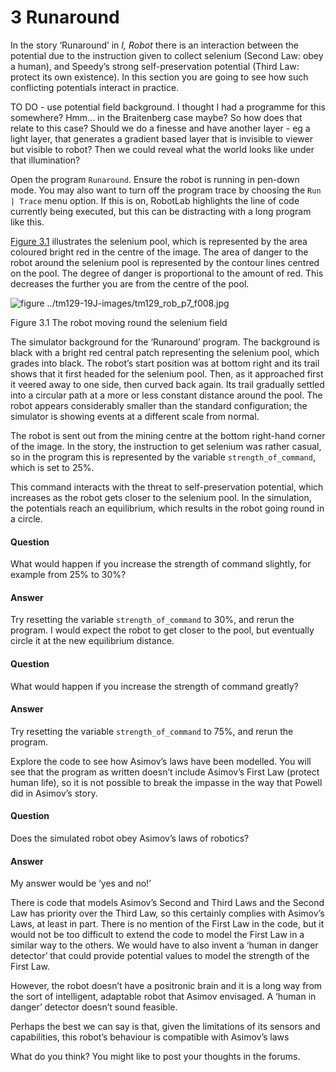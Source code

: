 # 3 Runaround


In the story ‘Runaround’ in *I, Robot* there is an interaction between the potential due to the instruction given to collect selenium (Second Law: obey a human), and Speedy’s strong self-preservation potential (Third Law: protect its own existence). In this section you are going to see how such conflicting potentials interact in practice.

TO DO - use potential field background. I thought I had a programme for this somewhere? Hmm... in the Braitenberg case maybe? So how does that relate to this case? Should we do a finesse and have another layer - eg a light layer, that generates a gradient based layer that is invisible to viewer but visible to robot? Then we could reveal what the world looks like under that illumination?

Open the program `Runaround`. Ensure the robot is running in pen-down mode. You may also want to turn off the program trace by choosing the `Run | Trace` menu option. If this is on, RobotLab highlights the line of code currently being executed, but this can be distracting with a long program like this.

<a xmlns:str="http://exslt.org/strings" href="">Figure 3.1</a> illustrates the selenium pool, which is represented by the area coloured bright red in the centre of the image. The area of danger to the robot around the selenium pool is represented by the contour lines centred on the pool. The degree of danger is proportional to the amount of red. This decreases the further you are from the centre of the pool.


![figure ../tm129-19J-images/tm129_rob_p7_f008.jpg](../tm129-19J-images/tm129_rob_p7_f008.jpg)


Figure 3.1 The robot moving round the selenium field


The simulator background for the ‘Runaround’ program. The background is black with a bright red central patch representing the selenium pool, which grades into black. The robot’s start position was at bottom right and its trail shows that it first headed for the selenium pool. Then, as it approached first it veered away to one side, then curved back again. Its trail gradually settled into a circular path at a more or less constant distance around the pool. The robot appears considerably smaller than the standard configuration; the simulator is showing events at a different scale from normal.

The robot is sent out from the mining centre at the bottom right-hand corner of the image. In the story, the instruction to get selenium was rather casual, so in the program this is represented by the variable `strength_of_command`, which is set to 25%.

This command interacts with the threat to self-preservation potential, which increases as the robot gets closer to the selenium pool. In the simulation, the potentials reach an equilibrium, which results in the robot going round in a circle.
<!--ITQ-->

#### Question

What would happen if you increase the strength of command slightly, for example from 25% to 30%?


#### Answer

Try resetting the variable `strength_of_command` to 30%, and rerun the program. I would expect the robot to get closer to the pool, but eventually circle it at the new equilibrium distance.
<!--ENDITQ--><!--ITQ-->

#### Question

What would happen if you increase the strength of command greatly?


#### Answer

Try resetting the variable `strength_of_command` to 75%, and rerun the program. 
<!--ENDITQ-->
Explore the code to see how Asimov’s laws have been modelled. You will see that the program as written doesn’t include Asimov’s First Law (protect human life), so it is not possible to break the impasse in the way that Powell did in Asimov’s story.
<!--ITQ-->

#### Question

Does the simulated robot obey Asimov’s laws of robotics?


#### Answer

My answer would be ‘yes and no!’ 

There is code that models Asimov’s Second and Third Laws and the Second Law has priority over the Third Law, so this certainly complies with Asimov’s Laws, at least in part. There is no mention of the First Law in the code, but it would not be too difficult to extend the code to model the First Law in a similar way to the others. We would have to also invent a ‘human in danger detector’ that could provide potential values to model the strength of the First Law.

However, the robot doesn’t have a positronic brain and it is a long way from the sort of intelligent, adaptable robot that Asimov envisaged. A ‘human in danger’ detector doesn’t sound feasible.

Perhaps the best we can say is that, given the limitations of its sensors and capabilities, this robot’s behaviour is compatible with Asimov’s laws

What do you think? You might like to post your thoughts in the forums.
<!--ENDITQ-->

